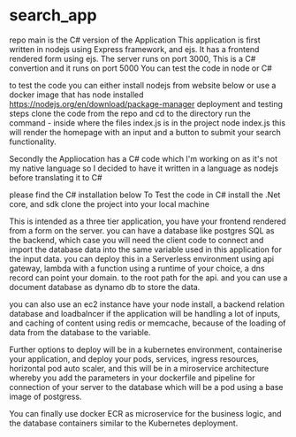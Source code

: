# search_app
repo main is the C# version of the Application
This application is first written in nodejs using Express framework, and ejs. It has a frontend rendered form using ejs. The server runs on port 3000, 
This is a C# convertion and it runs on port 5000
You can test the code in node or C#

to test the code you can either install nodejs from website below or use a docker image that has node installed
https://nodejs.org/en/download/package-manager
deployment and testing steps
clone the code from the repo and cd to the directory 
run the command - inside where the files index.js is in the project
node index.js
this will render the homepage with an input and a button to submit your search functionality.

Secondly the Appliocation has a C# code which I'm working on as it's not my native language so I 
decided to have it written in a language as nodejs before translating it to C#

please find the C# installation below
To Test the code in C#
install the .Net core, and sdk
clone the project into your local machine


This is intended as a three tier application, you have your frontend rendered from a form on the server.
you can have a database like postgres SQL as the backend, which case you will need the client code to connect and import the database data into the same variable used in this application for the input data.
you can deploy this in a Serverless environment using api gateway, lambda with a function using a runtime of your choice, a dns record can point your domain. to the root path for the api.
and you can use a document database as dynamo db to store the data.

you can also use an ec2 instance have your node install, a backend relation database and loadbalncer if the application will be handling a lot of inputs, and caching of content using redis or memcache, because of the loading of data from the database to the variable.

Further options to deploy will be in a kubernetes environment, containerise your application, and deploy your pods, services, ingress resources, horizontal pod auto scaler, and this will be in a miroservice architecture whereby you add the parameters in your dockerfile and pipeline for connection of your server to the database which will be a pod using a base image of postgress.

You can finally use docker ECR as microservice for the business logic, and the database containers similar to the Kubernetes deployment.
